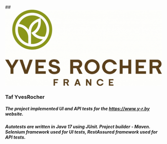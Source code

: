 ##![Image alt](https://github.com/NataliyaBaravuliya/taf-yves-rocher/blob/main/logo-yves-rocher..jpg)

### Taf YvesRocher

##### The project implemented UI and API tests for the https://www.y-r.by website.
##### Autotests are written in Java 17 using JUnit. Project builder - Maven. Selenium framework used for UI tests, RestAssured framework used for API tests.
